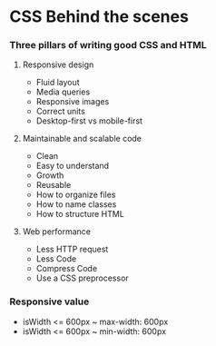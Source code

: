 # CSS Behind the scenes

### Three pillars of writing good CSS and HTML
1. Responsive design
    - Fluid layout
    - Media queries
    - Responsive images
    - Correct units
    - Desktop-first vs mobile-first

2. Maintainable and scalable code
    - Clean
    - Easy to understand
    - Growth
    - Reusable
    - How to organize files
    - How to name classes
    - How to structure HTML

3. Web performance
    - Less HTTP request
    - Less Code
    - Compress Code
    - Use a CSS preprocessor


### Responsive value
-  isWidth <= 600px ~ max-width: 600px
-  isWidth <= 600px ~ min-width: 600px